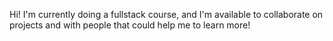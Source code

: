 Hi! I'm currently doing a fullstack course, and I'm available to collaborate on projects and with people that could help me to learn more!
